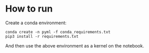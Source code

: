 # How to run

Create a conda environment:

```
conda create -n pyml -f conda_requirements.txt
pip3 install -r requirements.txt
```

And then use the above environment as a kernel on the notebook.